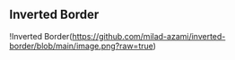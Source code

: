## Inverted Border

!Inverted Border(https://github.com/milad-azami/inverted-border/blob/main/image.png?raw=true)
